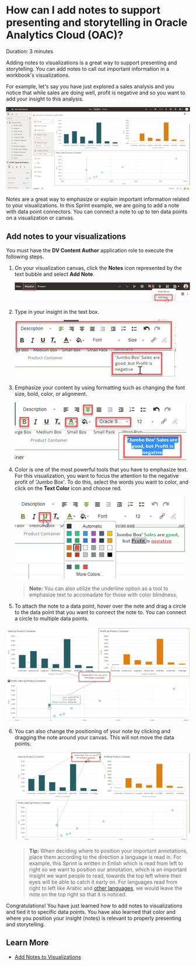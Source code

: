 # How can I add notes to support presenting and storytelling in Oracle Analytics Cloud (OAC)?

Duration: 3 minutes

Adding notes to visualizations is a great way to support presenting and storytelling. You can add notes to call out important information in a workbook's visualizations.

For example, let's say you have just explored a sales analysis and you notice that while sales are doing well, profit is negative and so you want to add your insight to this analysis.

   ![No Insights](images/sales-profit-by-product-container.png)

Notes are a great way to emphasize or explain important information related to your visualizations. In this Sprint example, we are going to add a note with data point connectors. You can connect a note to up to ten data points on a visualization or canvas.

## Add notes to your visualizations
You must have the **DV Content Author** application role to execute the following steps.

1. On your visualization canvas, click the **Notes** icon represented by the text bubble and select **Add Note**.  
  
   ![Add Note](images/add-note.png)

2. Type in your insight in the text box.

   ![Type In Your Insight](images/type-insigth.png)  

3. Emphasize your content by using formatting such as changing the font size, bold, color, or alignment.

   ![Format Text](images/format-text.png)   

4. Color is one of the most powerful tools that you have to emphasize text. For this visualization, you want to focus the attention to the negative profit of 'Jumbo Box'. To do this, select the words you want to color, and click on the **Text Color** icon and choose red. 

   ![Format Text Color](images/format-text-color.png)  
     > **Note:** You can also utilize the underline option as a tool to emphasize text to accomadate for those with color blindness.

5.  To attach the note to a data point, hover over the note and drag a circle to the data point that you want to connect the note to. You can connect a circle to multiple data points.

   ![Attach Data Points](images/attach-data-points.png)   

6. You can also change the positioning of your note by clicking and dragging the note around your canvas. This will not move the data points. 

   ![Drag the Note](images/drag-note.png)  
   > **Tip:** When deciding where to position your important annotations, place them according to the direction a language is read in. For example, this Sprint is written in Enlish which is read from left to right so we want to position our annotation, which is an important insight we want people to read, towards the top left where their eyes will be able to catch it early on. For languages read from right to left like Arabic and [other languages](https://www.worldatlas.com/articles/which-languages-are-written-from-right-to-left.html), we would leave the note on the top right so that it is noticed. 

Congratulations! You have just learned how to add notes to visualizations and tied it to specific data points. You have also learned that color and where you position your insight (notes) is relevant to properly presenting and storytelling.


## Learn More
* [Add Notes to Visualizations](https://docs.oracle.com/en/cloud/paas/analytics-cloud/acubi/add-notes-visualizations.html#GUID-4C3A1144-7C3C-4F61-8111-00FADD62978D)
